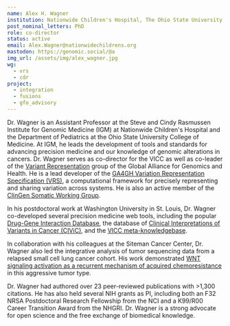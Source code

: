 ```yaml
---
name: Alex H. Wagner
institution: Nationwide Children's Hospital, The Ohio State University
post_nominal_letters: PhD
role: co-director
status: active
email: Alex.Wagner@nationwidechildrens.org
mastodon: https://genomic.social/@a
img_url: /assets/img/alex_wagner.jpg
wg:
  - vrs
  - cdr
project:
  - integration
  - fusions
  - gfo_advisory
---
```


Dr. Wagner is an Assistant Professor at the Steve and Cindy Rasmussen Institute for Genomic Medicine (IGM) at Nationwide Children's Hospital and the Department of Pediatrics at the Ohio State University College of Medicine. At IGM, he leads the development of tools and standards for advancing precision medicine and our knowledge of genomic alterations in cancers. Dr. Wagner serves as co-director for the VICC as well as co-leader of the [Variant Representation](https://ga4gh-gks.github.io/variant_representation.html) group of the Global Alliance for Genomics and Health. He is a lead developer of the [GA4GH Variation Representation Specification (VRS)](vr-spec.readthedocs.io), a computational framework for precisely representing and sharing variation across systems. He is also an active member of the [ClinGen Somatic Working Group](https://clinicalgenome.org/working-groups/somatic/).

In his postdoctoral work at Washington University in St. Louis, Dr. Wagner co-developed several precision medicine web tools, including the popular [Drug-Gene Interaction Database](http://www.dgidb.org), the database of [Clinical Interpretations of Variants in Cancer (CIViC)](https://www.civicdb.org>), and the [VICC meta-knowledgebase](https://search.cancervariants.org).

In collaboration with his colleagues at the Siteman Cancer Center, Dr. Wagner also led the integrative analysis of tumor sequencing data from a relapsed small cell lung cancer cohort.  His work demonstrated [WNT signaling activation as a recurrent mechanism of acquired chemoresistance](https://www.nature.com/articles/s41467-018-06162-9) in this aggressive tumor type.

Dr. Wagner had authored over 23 peer-reviewed publications with >1,300 citations. He has also held several NIH grants as PI, including both an F32 NRSA Postdoctoral Research Fellowship from the NCI and a K99/R00 Career Transition Award from the NHGRI. Dr. Wagner is a strong advocate for open science and the free exchange of biomedical knowledge.

